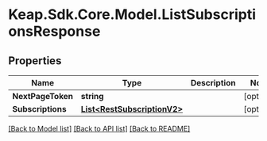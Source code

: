 # Keap.Sdk.Core.Model.ListSubscriptionsResponse

## Properties

Name | Type | Description | Notes
------------ | ------------- | ------------- | -------------
**NextPageToken** | **string** |  | [optional] 
**Subscriptions** | [**List&lt;RestSubscriptionV2&gt;**](RestSubscriptionV2.md) |  | [optional] 

[[Back to Model list]](../README.md#documentation-for-models) [[Back to API list]](../README.md#documentation-for-api-endpoints) [[Back to README]](../README.md)


